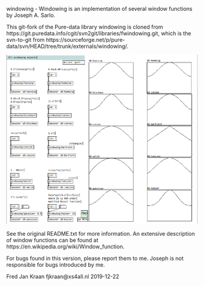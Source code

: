 <p>windowing - Windowing is an implementation of several window functions by 
Joseph A. Sarlo.

<p>This git-fork of the Pure-data library windowing is cloned from 
https://git.puredata.info/cgit/svn2git/libraries/fwindowing.git, which is 
the svn-to-git from 
https://sourceforge.net/p/pure-data/svn/HEAD/tree/trunk/externals/windowing/.

<p align="center"><img src="windowing-help.png">

<p>See the original README.txt for more information. An extensive 
description of window functions can be found at 
https://en.wikipedia.org/wiki/Window_function.

<p>For bugs found in this version, please report them to me. Joseph is not 
responsible for bugs introduced by me.

<p>Fred Jan Kraan fjkraan@xs4all.nl 2019-12-22
